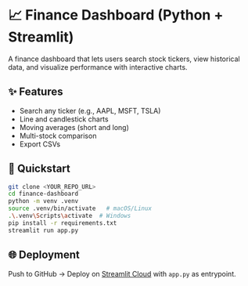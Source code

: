 # 📈 Finance Dashboard (Python + Streamlit)

A finance dashboard that lets users search stock tickers, view historical data, and visualize performance with interactive charts.

## ✨ Features
- Search any ticker (e.g., AAPL, MSFT, TSLA)
- Line and candlestick charts
- Moving averages (short and long)
- Multi-stock comparison
- Export CSVs

## 🚀 Quickstart
```bash
git clone <YOUR_REPO_URL>
cd finance-dashboard
python -m venv .venv
source .venv/bin/activate   # macOS/Linux
.\.venv\Scripts\activate  # Windows
pip install -r requirements.txt
streamlit run app.py
```

## 🌐 Deployment
Push to GitHub → Deploy on [Streamlit Cloud](https://streamlit.io/cloud) with `app.py` as entrypoint.
